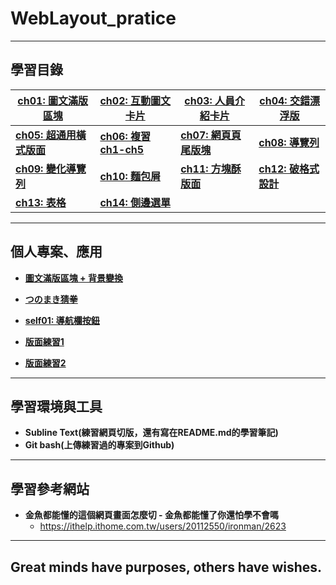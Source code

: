 # WebLayout_pratice

***
## 學習目錄

|  **[ch01: 圖文滿版區塊](https://github.com/JohnnyOfSnow/WebLayout_pratice/tree/master/ch01)** | **[ch02: 互動圖文卡片](https://github.com/JohnnyOfSnow/WebLayout_pratice/tree/master/ch02)**  | **[ch03: 人員介紹卡片](https://github.com/JohnnyOfSnow/WebLayout_pratice/tree/master/ch03)**  | **[ch04: 交錯漂浮版](https://github.com/JohnnyOfSnow/WebLayout_pratice/tree/master/ch04)**  | 
|---|---|---|---|
**[ch05: 超通用橫式版面](https://github.com/JohnnyOfSnow/WebLayout_pratice/tree/master/ch05)**  | **[ch06: 複習ch1-ch5](https://github.com/JohnnyOfSnow/WebLayout_pratice/tree/master/ch06)**  | **[ch07: 網頁頁尾版塊](https://github.com/JohnnyOfSnow/WebLayout_pratice/tree/master/ch07)**  | **[ch08: 導覽列](https://github.com/JohnnyOfSnow/WebLayout_pratice/tree/master/ch08)**  |
 **[ch09: 變化導覽列](https://github.com/JohnnyOfSnow/WebLayout_pratice/tree/master/ch09)**  | **[ch10: 麵包屑](https://github.com/JohnnyOfSnow/WebLayout_pratice/tree/master/ch10)**  | **[ch11: 方塊酥版面](https://github.com/JohnnyOfSnow/WebLayout_pratice/tree/master/ch11)** | **[ch12: 破格式設計](https://github.com/JohnnyOfSnow/WebLayout_pratice/tree/master/ch12)**  | 
**[ch13: 表格](https://github.com/JohnnyOfSnow/WebLayout_pratice/tree/master/ch13)**  | **[ch14: 側邊選單](https://github.com/JohnnyOfSnow/WebLayout_pratice/tree/master/ch14)**  |   |  | 


***
## 個人專案、應用

* **[圖文滿版區塊 + 背景變換](https://github.com/JohnnyOfSnow/WebLayout_pratice/tree/master/project_ex)**

* **[つのまき猜拳](https://github.com/JohnnyOfSnow/WebLayout_pratice/tree/master/project_tsunoSRP)**

* **[self01: 導航欄按鈕](https://github.com/JohnnyOfSnow/WebLayout_pratice/tree/master/self01)**

* **[版面練習1](https://github.com/JohnnyOfSnow/WebLayout_pratice/blob/master/layout_pratice/ex01_karenai)**

* **[版面練習2](https://github.com/JohnnyOfSnow/WebLayout_pratice/blob/master/layout_pratice/ex02_tryment)**

***
## 學習環境與工具
* **Subline Text(練習網頁切版，還有寫在README.md的學習筆記)**
* **Git bash(上傳練習過的專案到Github)**

***
## 學習參考網站
* **金魚都能懂的這個網頁畫面怎麼切 - 金魚都能懂了你還怕學不會嗎**
  * https://ithelp.ithome.com.tw/users/20112550/ironman/2623
  
***
## Great minds have purposes, others have wishes.